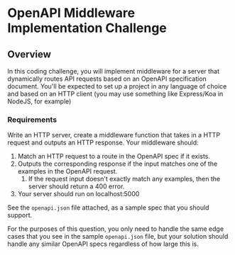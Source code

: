 # OpenAPI Middleware Implementation Challenge

## Overview
In this coding challenge, you will implement middleware for a server that dynamically routes API requests based on an OpenAPI specification document. You'll be expected to set up a project in any language of choice and based on an HTTP client (you may use something like Express/Koa in NodeJS, for example)

### Requirements

Write an HTTP server, create a middleware function that takes in a HTTP request and outputs an HTTP response.
Your middleware should:
1. Match an HTTP request to a route in the OpenAPI spec if it exists. 
2. Outputs the corresponding response if the input matches one of the examples in the OpenAPI request.
   1. If the request input doesn't exactly match any examples, then the server should return a 400 error.
3. Your server should run on localhost:5000

See the `openapi.json` file attached, as a sample spec that you should support.

For the purposes of this question, you only need to handle the same edge cases that you see in the sample `openapi.json` file, but your solution should handle any similar OpenAPI specs regardless of how large this is.

